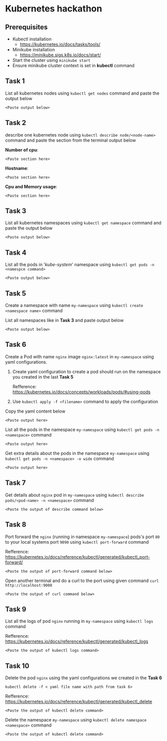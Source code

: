# Kubernetes hackathon

## Prerequisites
- Kubectl installation
	- https://kubernetes.io/docs/tasks/tools/
- Minikube installation
	- https://minikube.sigs.k8s.io/docs/start/
- Start the cluster using 
	 ```minikube start```
- Ensure minikube cluster context is set in **kubectl** command


## Task 1
List all kubernetes nodes using `kubectl get nodes` command and paste the output below
	    
```
<Paste output below>

```

## Task 2
describe one kubernetes node using `kubectl describe node/<node-name>` command and paste the section from the terminal output below

**Number of cpu**:     
```
<Paste section here>
```
**Hostname**: 
```
<Paste section here>
```
**Cpu and Memory usage**:
```
<Paste section here>
```

## Task 3
List all kubernetes namespaces using `kubectl get namespace` command and paste the output below
	    
```
<Paste output below>

```

## Task 4
List all the pods in '*kube-system*' namespace using `kubectl get pods -n <namespce command>`
	    
```
<Paste output below>

```


## Task 5

Create a namespace with name `my-namespace` using `kubectl create <namespace name>` command

List all namespaces like  in **Task 3**  and paste output below
```
<Paste output below>

```
## Task 6

Create a Pod with name `nginx` image `nginx:latest` in `my-namespace` using yaml configurations.

1. Create yaml configuration to create a pod should run on the namespace you created in the last **Task 5**

	Refference: https://kubernetes.io/docs/concepts/workloads/pods/#using-pods
3. Use `kubectl apply -f <filename>` command to apply the configuration


Copy the yaml content below
```
<Paste output here>

```

List all the pods in the namespace `my-namespace` using `kubectl get pods -n <namespace>` command
```
<Paste output here>

```

Get extra details about the pods in the namespace `my-namespace` using `kubectl get pods -n <namespace> -o wide` command
```
<Paste output here>

```

## Task 7

Get details about `nginx` pod in `my-namespace`  using `kubectl describe pods/<pod-name> -n <namespace>` command


```
<Paste the output of describe command below>

```

## Task 8

Port forward the `nginx` (running in namespace `my-namespace`) pods's port `80` to your local systems port `9090` using `kubectl port-forward` command 

Refference: 
https://kubernetes.io/docs/reference/kubectl/generated/kubectl_port-forward/

```
<Paste the output of port-forward command below>

```

Open another terminal  and do a curl to the port using given command
`curl http://localhost:9000`

```
<Paste the output of curl command below>

```


## Task 9

List all the logs of pod `nginx` running in `my-namespace`  using `kubectl logs` command

Refference: 
https://kubernetes.io/docs/reference/kubectl/generated/kubectl_logs
```
<Paste the output of kubectl logs command>

```

## Task 10
Delete the pod `nginx` using the yaml configurations we created in the **Task 6**

`kubectl delete -f < yaml file name with path from task 6>`

Refference:
https://kubernetes.io/docs/reference/kubectl/generated/kubectl_delete

```
<Paste the output of kubectl delete command>

```

Delete the namespace `my-namespace` using `kubectl delete namespace <namespace>` command

```
<Paste the output of kubectl delete command>

```
